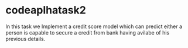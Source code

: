 # codeaplhatask2
In this task we Implement a credit score model which can predict either a person is capable to secure a credit from bank having avilabe of his previous details.
